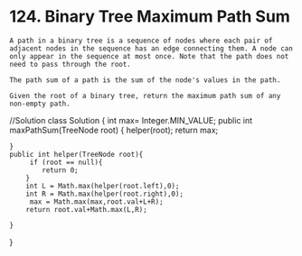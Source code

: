 # 124. Binary Tree Maximum Path Sum
```PS
A path in a binary tree is a sequence of nodes where each pair of adjacent nodes in the sequence has an edge connecting them. A node can only appear in the sequence at most once. Note that the path does not need to pass through the root.

The path sum of a path is the sum of the node's values in the path.

Given the root of a binary tree, return the maximum path sum of any non-empty path.

```
//Solution
class Solution {
    int max= Integer.MIN_VALUE;
    public int maxPathSum(TreeNode root) {
       helper(root);
        return max;
        
    }
    public int helper(TreeNode root){
         if (root == null){
            return 0;
        }
        int L = Math.max(helper(root.left),0);
        int R = Math.max(helper(root.right),0);
         max = Math.max(max,root.val+L+R);
        return root.val+Math.max(L,R);
        
    }
}